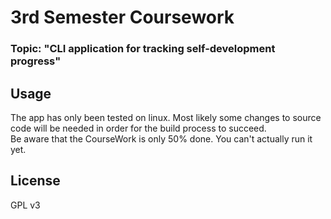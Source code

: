 # 3rd Semester Coursework
### Topic: "CLI application for tracking self-development progress"

## Usage  
The app has only been tested on linux. Most likely some changes to source code will be needed
in order for the build process to succeed.  
Be aware that the CourseWork is only 50% done. You can't actually run it yet.  

## License
GPL v3
